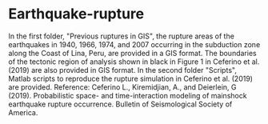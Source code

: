 # Earthquake-rupture
In the first folder, "Previous ruptures in GIS", the rupture areas of the earthquakes in 1940, 1966, 1974, and 2007 occurring in the subduction zone along the Coast of Lina, Peru, are provided in a GIS format. The boundaries of the tectonic region of analysis shown in black in Figure 1 in Ceferino et al. (2019) are also provided in GIS format. In the second folder "Scripts", Matlab scripts to reproduce the rupture simulation in Ceferino et al. (2019) are provided.
Reference: Ceferino L., Kiremidjian, A., and Deierlein, G (2019). Probabilistic space- and time-interaction modeling of mainshock earthquake rupture occurrence. Bulletin of Seismological Society of America.
